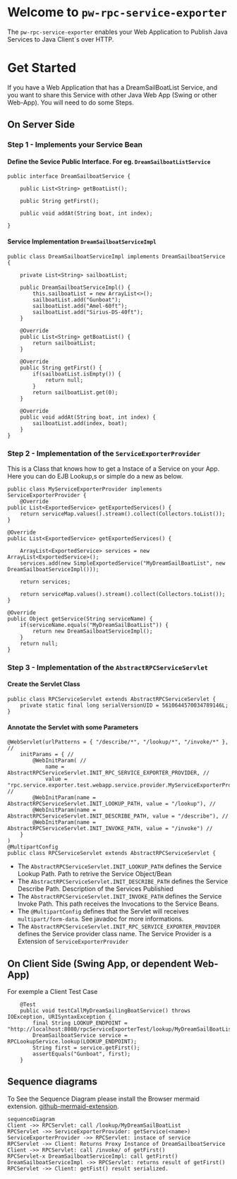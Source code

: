 # Welcome to `pw-rpc-service-exporter`

The `pw-rpc-service-exporter` enables your Web Application to Publish Java Services to Java Client´s over HTTP.

# Get Started
If you have a Web Application that has a DreamSailBoatList Service, and you want to share this Service with other Java Web App (Swing or other Web-App). You will need to do some Steps.

## On Server Side
### Step 1 - Implements your Service Bean
#### Define the Sevice Public Interface. For eg. `DreamSailboatListService`

    public interface DreamSailboatService {
    
    	public List<String> getBoatList();
    	
    	public String getFirst();
    	
    	public void addAt(String boat, int index);
    
    }
####  Service Implementation `DreamSailboatServiceImpl`

    public class DreamSailboatServiceImpl implements DreamSailboatService {
    
    	private List<String> sailboatList;
    
    	public DreamSailboatServiceImpl() {
    		this.sailboatList = new ArrayList<>();
    		sailboatList.add("Gunboat");
    		sailboatList.add("Amel-60ft");
    		sailboatList.add("Sirius-DS-40ft");
    	}
    	
    	@Override
    	public List<String> getBoatList() {
    		return sailboatList;
    	}
    
    	@Override
    	public String getFirst() {
    		if(sailboatList.isEmpty()) {
    			return null;
    		}
    		return sailboatList.get(0);
    	}
    
    	@Override
    	public void addAt(String boat, int index) {
    		sailboatList.add(index, boat);
    	}
    }


### Step 2 - Implementation of the `ServiceExporterProvider`
This is a Class that knows how to get a Instace of a Service on your App. Here you can do EJB Lookup,s or simple do a new as below.

    public class MyServiceExporterProvider implements ServiceExporterProvider {
    	@Override
	public List<ExportedService> getExportedServices() {
		return serviceMap.values().stream().collect(Collectors.toList());
	}
	
	@Override
	public List<ExportedService> getExportedServices() {
		
		ArrayList<ExportedService> services = new ArrayList<ExportedService>();
		services.add(new SimpleExportedService("MyDreamSailBoatList", new DreamSailboatServiceImpl()));
		
		return services; 
		
		return serviceMap.values().stream().collect(Collectors.toList());
	}

	@Override
	public Object getService(String serviceName) {
		if(serviceName.equals("MyDreamSailBoatList")) {
			return new DreamSailboatServiceImpl();
		}
		return null;
	}


### Step 3 - Implementation of the  `AbstractRPCServiceServlet` 

#### Create the Servlet Class
    public class RPCServiceServlet extends AbstractRPCServiceServlet {
		private static final long serialVersionUID = 5610644570034789146L;
    }

#### Annotate the Servlet with some Parameters

    @WebServlet(urlPatterns = { "/describe/*", "/lookup/*", "/invoke/*" }, //
    	initParams = { //
    		@WebInitParam( //
    			name = AbstractRPCServiceServlet.INIT_RPC_SERVICE_EXPORTER_PROVIDER, //
    			value = "rpc.service.exporter.test.webapp.service.provider.MyServiceExporterProvider"), //
    		@WebInitParam(name = AbstractRPCServiceServlet.INIT_LOOKUP_PATH, value = "/lookup"), //
    		@WebInitParam(name = AbstractRPCServiceServlet.INIT_DESCRIBE_PATH, value = "/describe"), //
    		@WebInitParam(name = AbstractRPCServiceServlet.INIT_INVOKE_PATH, value = "/invoke") //
        }
    )
    @MultipartConfig 
    public class RPCServiceServlet extends AbstractRPCServiceServlet {

 - The `AbstractRPCServiceServlet.INIT_LOOKUP_PATH` defines the Service Lookup Path. Path to retrive the Service Object/Bean
 - The `AbstractRPCServiceServlet.INIT_DESCRIBE_PATH` defines the Service Describe Path. Description of the Services Publishied
 - The `AbstractRPCServiceServlet.INIT_INVOKE_PATH` defines the Service Invoke Path. This path receives the Invocations to the Service Beans.
 - The `@MultipartConfig` defines that the Servlet will receives `multipart/form-data`. See javadoc for more informations.
 - The `AbstractRPCServiceServlet.INIT_RPC_SERVICE_EXPORTER_PROVIDER` defines the Service provider class name. The Service Provider is a Extension of `ServiceExporterProvider`

## On Client Side (Swing App, or dependent Web-App)
For exemple a Client Test Case


```
    @Test
    public void testCallMyDreamSailingBoatService() throws IOException, URISyntaxException {
    	final String LOOKUP_ENDPOINT = "http://localhost:8080/rpcServiceExporterTest/lookup/MyDreamSailBoatList";
		DreamSailboatService service = RPCLookupService.lookup(LOOKUP_ENDPOINT);
		String first = service.getFirst();
		assertEquals("Gunboat", first);
    }
```

## Sequence diagrams

To See the Sequence Diagram please install the Browser mermaid extension. [github-mermaid-extension](https://github.com/BackMarket/github-mermaid-extension).

```mermaid
sequenceDiagram
Client ->> RPCServlet: call /lookup/MyDreamSailBoatList
RPCServlet ->> ServiceExporterProvider: getService(<name>)
ServiceExporterProvider ->> RPCServlet: instace of service
RPCServlet ->> Client: Returns Proxy Instance of DreamSailboatService
Client ->> RPCServlet: call /invoke/ of getFirst()
RPCServlet-x DreamSailboatServiceImpl: call getFirst()
DreamSailboatServiceImpl ->> RPCServlet: returns result of getFirst()
RPCServlet ->> Client: getFist() result serialized.
```
